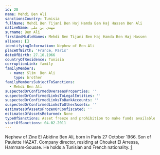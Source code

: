 ```yaml
---
id: 28
name: Mehdi Ben Ali
sanctionsCountry: Tunisia
fullName: Mehdi Ben Tijani Ben Haj Hamda Ben Haj Hassen Ben Ali
nativeName: مهدي بن علي
surname: Ben Ali
firstAndMidleNames: Mehdi Ben Tijani Ben Haj Hamda Ben Haj Hassen
aliases: []
identifyingInformation: Nephew of Ben Ali
placeOfBirth: 'France, Paris'
dateOfBirth: 27.10.1966
countryOfResidence: Tunisia
corruptionLink: family
familyMembers:
  - name: Slim  Ben Ali
    type: brother
familyMembersSubjectToSanctions:
  - Mehdi Ben Ali
suspectedOrConfirmedOverseasProperties: ''
suspectedOrConfirmedLinksToLegalEntities: ''
suspectedOrConfirmedLinksToBankAccounts: ''
suspectedOrConfirmedLinksToOtherAssets: ''
estimatesOfAssetsFrozenOrConfiscated: ''
estimatesOfAssetsReturned: None
typeOfSanctions: Asset freeze and prohibition to make funds available
startOfSanctions: 04.02.2011
---
```

Nephew of Zine El Abidine Ben Ali, born in Paris 27 October 1966. Son of 
Paulette HAZAT. Company director, residing at Chouket El Arressa, Hammam-Sousse. 
He holds a Tunisian and French nationality. 
[1](https://eur-lex.europa.eu/legal-content/EN/TXT/?uri=CELEX:02011R0101-20170128)
